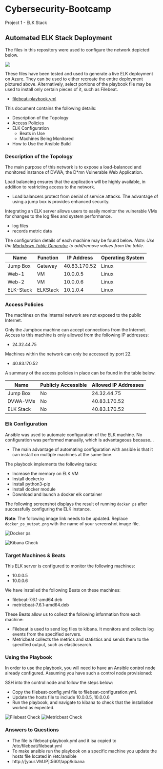 # Cybersecurity-Bootcamp
Project 1 - ELK Stack
## Automated ELK Stack Deployment

The files in this repository were used to configure the network depicted below.

![](Diagrams\Network_Diagrams.png)

These files have been tested and used to generate a live ELK deployment on Azure. They can be used to either recreate the entire deployment pictured above. Alternatively, select portions of the playbook file may be used to install only certain pieces of it, such as Filebeat.

  - [filebeat-playbook.yml](Ansible/filebeat-playbook.yml)

This document contains the following details:
- Description of the Topology
- Access Policies
- ELK Configuration
  - Beats in Use
  - Machines Being Monitored
- How to Use the Ansible Build


### Description of the Topology

The main purpose of this network is to expose a load-balanced and monitored instance of DVWA, the D*mn Vulnerable Web Application.

Load balancing ensures that the application will be highly available, in addition to restricting access to the network.
- Load balancers protect from denial of service attacks. The advantage of using a jump box is provides enhanced security.

Integrating an ELK server allows users to easily monitor the vulnerable VMs for changes to the log files and system performance.
- log files
- records metric data

The configuration details of each machine may be found below.
_Note: Use the [Markdown Table Generator](http://www.tablesgenerator.com/markdown_tables) to add/remove values from the table_.

| Name      | Function | IP Address  | Operating System |
|-----------|----------|-------------|------------------|
| Jump Box  | Gateway  | 40.83.170.52| Linux            |
| Web-1     |   VM     | 10.0.0.5    | Linux            |
| Web-2     |   VM     | 10.0.0.6    | Linux            |
| ELK-Stack | ELKStack | 10.1.0.4    | Linux            |

### Access Policies

The machines on the internal network are not exposed to the public Internet. 

Only the Jumpbox machine can accept connections from the Internet. Access to this machine is only allowed from the following IP addresses:
- 24.32.44.75

Machines within the network can only be accessed by port 22.
- 40.83.170.52

A summary of the access policies in place can be found in the table below.

| Name     | Publicly Accessible | Allowed IP Addresses |
|----------|---------------------|----------------------|
| Jump Box |    No               |     24.32.44.75      |
| DVWA-VMs |    No               |     40.83.170.52     |
| ELK Stack|    No               |     40.83.170.52     |

### Elk Configuration

Ansible was used to automate configuration of the ELK machine. No configuration was performed manually, which is advantageous because...
- The main advantage of automating configuration with ansible is that it can install on multiple machines at the same time.

The playbook implements the following tasks:
- Increase the memory on ELK VM
- Install docker.io
- Install python3-pip
- Install docker module
- Download and launch a docker elk container

The following screenshot displays the result of running `docker ps` after successfully configuring the ELK instance.

**Note**: The following image link needs to be updated. Replace `docker_ps_output.png` with the name of your screenshot image file.  


![Docker ps](Images/docker_ps.png)

![Kibana Check](Images/Kibana_Check.png)

### Target Machines & Beats
This ELK server is configured to monitor the following machines:
- 10.0.0.5
- 10.0.0.6

We have installed the following Beats on these machines:
- filebeat-7.6.1-amd64.deb
- metricbeat-7.6.1-amd64.deb

These Beats allow us to collect the following information from each machine:
- Filebeat is used to send log files to kibana. It monitors and collects log events from the specified servers.
- Metricbeat collects the metrics and statistics and sends them to the specified output, such as elasticsearch.

### Using the Playbook
In order to use the playbook, you will need to have an Ansible control node already configured. Assuming you have such a control node provisioned: 

SSH into the control node and follow the steps below:
- Copy the filebeat-config.yml file to filebeat-configuration.yml.
- Update the hosts file to include 10.0.0.5, 10.0.0.6
- Run the playbook, and navigate to kibana to check that the installation worked as expected.

![Filebeat Check](Images/Filebeat_Check.png)
![Metricbeat Check](Images/Metrics_Check.png)

### Answers to Questions
- The file is filebeat-playbook.yml and it isa copied to /etc/filebeat/filebeat.yml
- To make ansible run the playbook on a specific machine you update the hosts file located in /etc/ansible
-  http://[your.VM.IP]:5601/app/kibana
